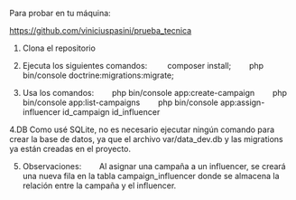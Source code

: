 Para probar en tu máquina:

https://github.com/viniciuspasini/prueba_tecnica

1. Clona el repositorio

2. Ejecuta los siguientes comandos:
       composer install;
       php bin/console doctrine:migrations:migrate;

3. Usa los comandos:
       php bin/console app:create-campaign
       php bin/console app:list-campaigns
       php bin/console app:assign-influencer id_campaign id_influencer

4.DB
Como usé SQLite, no es necesario ejecutar ningún comando para crear la base de datos, ya que el archivo var/data_dev.db y las migrations ya están creadas en el proyecto.

5. Observaciones:
       Al asignar una campaña a un influencer, se creará una nueva fila en la tabla campaign_influencer donde se almacena la relación entre la campaña y el influencer.
